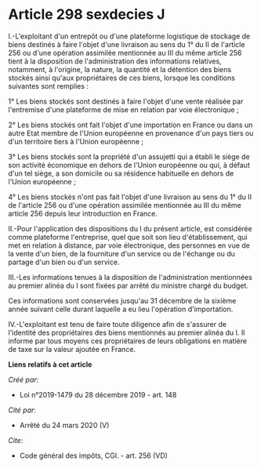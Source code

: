 # Article 298 sexdecies J

I.-L'exploitant d'un entrepôt ou d'une plateforme logistique de stockage de biens destinés à faire l'objet d'une livraison au
sens du 1° du II de l'article 256 ou d'une opération assimilée mentionnée au III du même article 256 tient à la disposition
de l'administration des informations relatives, notamment, à l'origine, la nature, la quantité et la détention des biens
stockés ainsi qu'aux propriétaires de ces biens, lorsque les conditions suivantes sont remplies : 

1° Les biens stockés sont destinés à faire l'objet d'une vente réalisée par l'entremise d'une plateforme de mise en relation
par voie électronique ; 

2° Les biens stockés ont fait l'objet d'une importation en France ou dans un autre Etat membre de l'Union européenne en
provenance d'un pays tiers ou d'un territoire tiers à l'Union européenne ; 

3° Les biens stockés sont la propriété d'un assujetti qui a établi le siège de son activité économique en dehors de l'Union
européenne ou qui, à défaut d'un tel siège, a son domicile ou sa résidence habituelle en dehors de l'Union européenne ; 

4° Les biens stockés n'ont pas fait l'objet d'une livraison au sens du 1° du II de l'article 256 ou d'une opération assimilée
mentionnée au III du même article 256 depuis leur introduction en France. 

II.-Pour l'application des dispositions du I du présent article, est considérée comme plateforme l'entreprise, quel que soit
son lieu d'établissement, qui met en relation à distance, par voie électronique, des personnes en vue de la vente d'un bien,
de la fourniture d'un service ou de l'échange ou du partage d'un bien ou d'un service. 

III.-Les informations tenues à la disposition de l'administration mentionnées au premier alinéa du I sont fixées par arrêté
du ministre chargé du budget. 

Ces informations sont conservées jusqu'au 31 décembre de la sixième année suivant celle durant laquelle a eu lieu l'opération
d'importation. 

IV.-L'exploitant est tenu de faire toute diligence afin de s'assurer de l'identité des propriétaires des biens mentionnés au
premier alinéa du I. Il informe par tous moyens ces propriétaires de leurs obligations en matière de taxe sur la valeur
ajoutée en France.

**Liens relatifs à cet article**

_Créé par_:

  - Loi n°2019-1479 du 28 décembre 2019 - art. 148

_Cité par_:

  - Arrêté du 24 mars 2020 (V)

_Cite_:

  - Code général des impôts, CGI. - art. 256 (VD)
